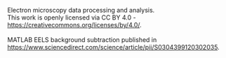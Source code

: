 Electron microscopy data processing and analysis. <br>
This work is openly licensed via CC BY 4.0 - https://creativecommons.org/licenses/by/4.0/.
<br><br>
MATLAB EELS background subtraction published in https://www.sciencedirect.com/science/article/pii/S0304399120302035.
